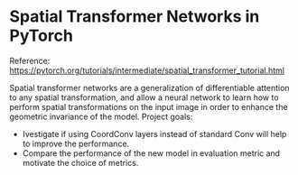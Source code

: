 # Spatial Transformer Networks in PyTorch

Reference: https://pytorch.org/tutorials/intermediate/spatial_transformer_tutorial.html

Spatial transformer networks are a generalization of differentiable attention to any spatial transformation, and allow a neural network to learn how to perform spatial transformations on the input image in order to enhance the geometric invariance of the model. Project goals:

- Ivestigate if using CoordConv layers instead of standard Conv will help to improve the performance.
- Compare the performance of the new model in evaluation metric and motivate the choice of metrics.
